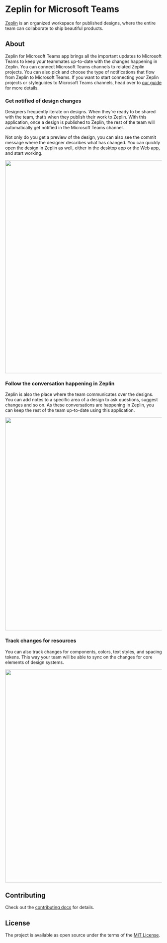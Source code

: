 # Zeplin for Microsoft Teams
[Zeplin](https://zeplin.io) is an organized workspace for published designs, where the entire team can collaborate to ship beautiful products.

## About
Zeplin for Microsoft Teams app brings all the important updates to Microsoft Teams to keep your teammates up-to-date with the changes happening in Zeplin. You can connect Microsoft Teams channels to related Zeplin projects. You can also pick and choose the type of notifications that flow from Zeplin to Microsoft Teams. If you want to start connecting your Zeplin projects or styleguides to Microsoft Teams channels, head over to [our guide](https://zpl.io/msteams-integration-help) for more details.

### Get notified of design changes
Designers frequently iterate on designs. When they’re ready to be shared with the team, that’s when they publish their work to Zeplin. With this application, once a design is published to Zeplin, the rest of the team will automatically get notified in the Microsoft Teams channel.

Not only do you get a preview of the design, you can also see the commit message where the designer describes what has changed. You can quickly open the design in Zeplin as well, either in the desktop app or the Web app, and start working.

<p align="center"><img width="683" src="https://user-images.githubusercontent.com/721036/94978371-f335d700-04d1-11eb-8317-630066467528.png" srcset="https://user-images.githubusercontent.com/721036/94978371-f335d700-04d1-11eb-8317-630066467528.png, https://user-images.githubusercontent.com/721036/94978377-f630c780-04d1-11eb-90ee-542a476f8f6d.png 2x, https://user-images.githubusercontent.com/721036/94978382-f761f480-04d1-11eb-9487-decef70c2c06.png 3x"></p>

### Follow the conversation happening in Zeplin
Zeplin is also the place where the team communicates over the designs. You can add notes to a specific area of a design to ask questions, suggest changes and so on. As these conversations are happening in Zeplin, you can keep the rest of the team up-to-date using this application.

<p align="center"><img width="683" src="https://user-images.githubusercontent.com/721036/94978443-398b3600-04d2-11eb-9a03-61189b05643e.png" srcset="https://user-images.githubusercontent.com/721036/94978443-398b3600-04d2-11eb-9a03-61189b05643e.png, https://user-images.githubusercontent.com/721036/94978444-3b54f980-04d2-11eb-8372-368229842136.png 2x, https://user-images.githubusercontent.com/721036/94978447-3c862680-04d2-11eb-846d-dfd36081cec3.png 3x"></p>

### Track changes for resources
You can also track changes for components, colors, text styles, and spacing tokens. This way your team will be able to sync on the changes for core elements of design systems.  

<p align="center"><img width="683" src="https://user-images.githubusercontent.com/721036/94978452-40b24400-04d2-11eb-9772-aa15601ff958.png" srcset="https://user-images.githubusercontent.com/721036/94978452-40b24400-04d2-11eb-9772-aa15601ff958.png, https://user-images.githubusercontent.com/721036/94978453-427c0780-04d2-11eb-9402-0f0d066b7593.png 2x, https://user-images.githubusercontent.com/721036/94978456-44de6180-04d2-11eb-832f-0d38f3cbecd5.png 3x"></p>

## Contributing
Check out the [contributing docs](CONTRIBUTING.md) for details.

## License
The project is available as open source under the terms of the [MIT License](LICENSE).
